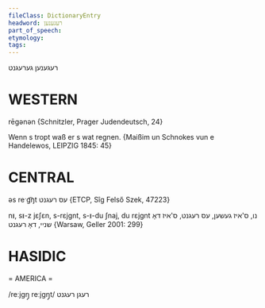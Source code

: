 ```yaml
---
fileClass: DictionaryEntry
headword: רעגענען
part_of_speech: 
etymology: 
tags: 
---
```

רעגענען
גערעגנט

WESTERN
========

rēgənən {Schnitzler, Prager Judendeutsch, 24}

Wenn s tropt waß er s wat regnen.
{Maißim un Schnokes vun e Handelewos, LEIPZIG 1845: 45}

CENTRAL
========

əs reˑg͡ŋt עס רעגנט {ETCP, Sîg Felső Szek, 47223}

nᵻ, sᵻ-z jɛʃɛn, s-rɛjgnt, s-ᵻ-du ʃnaj, du rɛjgnt נו, ס'איז געשען, עס רעגנט, ס'איז דאָ שניי, דאָ רעגנט {Warsaw, Geller 2001: 299}

HASIDIC
=======
= AMERICA = 

/reːjgŋ̩ reːjgŋ̩t/ רעגן רעגנט
